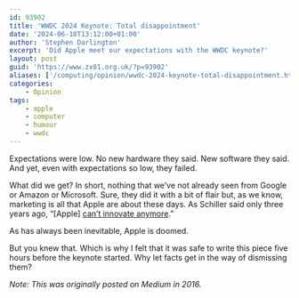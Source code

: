 ```yaml
---
id: 93902
title: 'WWDC 2024 Keynote: Total disappointment'
date: '2024-06-10T13:12:00+01:00'
author: 'Stephen Darlington'
excerpt: 'Did Apple meet our expectations with the WWDC keynote?'
layout: post
guid: 'https://www.zx81.org.uk/?p=93902'
aliases: ['/computing/opinion/wwdc-2024-keynote-total-disappointment.html']
categories:
    - Opinion
tags:
    - apple
    - computer
    - humour
    - wwdc
---
```


Expectations were low. No new hardware they said. New software they said. And yet, even with expectations so low, they failed.

What did we get? In short, nothing that we’ve not already seen from Google or Amazon or Microsoft. Sure, they did it with a bit of flair but, as we know, marketing is all that Apple are about these days. As Schiller said only three years ago, “\[Apple\] [can’t innovate anymore](http://www.theverge.com/2013/6/13/4423844/cant-innovate-anymore-my-ass-apple).”

As has always been inevitable, Apple is doomed.

But you knew that. Which is why I felt that it was safe to write this piece five hours before the keynote started. Why let facts get in the way of dismissing them?

*Note: This was originally posted on Medium in 2016.*